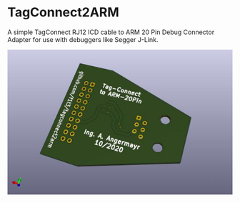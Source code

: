 # TagConnect2ARM
A simple TagConnect RJ12 ICD cable to ARM 20 Pin Debug Connector Adapter for use with debuggers like Segger J-Link.
<div align="center">
  <img src="hardware/TagConnect2ARM_Bot.jpg?raw=true" align="center" width="600" alt="TagConnect2ARM Adapter">
</div>
